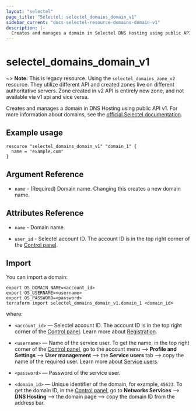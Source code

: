 ```yaml
---
layout: "selectel"
page_title: "Selectel: selectel_domains_domain_v1"
sidebar_current: "docs-selectel-resource-domains-domain-v1"
description: |-
  Creates and manages a domain in Selectel DNS Hosting using public API v1.
---
```


# selectel\_domains\_domain\_v1

~> **Note:** This is legacy resource. Using the `selectel_domains_zone_v2` resource. They utilize different API and created zones live on different authoritative servers. Zone created in v2 API is entirely new zone, and not available via v1 api and vice versa.

Creates and manages a domain in DNS Hosting using public API v1. For more information about domains, see the [official Selectel documentation](https://docs.selectel.ru/networks-services/dns/zones/).

## Example usage

```hcl
resource "selectel_domains_domain_v1" "domain_1" {
  name = "example.com"
}
```

## Argument Reference

* `name` - (Required) Domain name. Changing this creates a new domain name.

## Attributes Reference

* `name` - Domain name.

* `user_id` - Selectel account ID. The account ID is in the top right corner of the [Control panel](https://my.selectel.ru/).

## Import

You can import a domain:

```shell
export OS_DOMAIN_NAME=<account_id>
export OS_USERNAME=<username>
export OS_PASSWORD=<password>
terraform import selectel_domains_domain_v1.domain_1 <domain_id>
```

where:

* `<account_id>` — Selectel account ID. The account ID is in the top right corner of the [Control panel](https://my.selectel.ru/). Learn more about [Registration](https://docs.selectel.ru/control-panel-actions/account/registration/).

* `<username>` — Name of the service user. To get the name, in the top right corner of the [Control panel](https://my.selectel.ru/profile/users_management/users?type=service), go to the account menu ⟶ **Profile and Settings** ⟶ **User management** ⟶ the **Service users** tab ⟶ copy the name of the required user. Learn more about [Service users](https://docs.selectel.ru/control-panel-actions/users-and-roles/user-types-and-roles/).

* `<password>` — Password of the service user.

* `<domain_id>` — Unique identifier of the domain, for example, `45623`. To get the domain ID, in the [Control panel](https://my.selectel.ru/network/domains/), go to **Networks Services** ⟶ **DNS Hosting** ⟶ the domain page ⟶ copy the domain ID from the address bar.